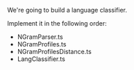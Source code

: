 
We're going to build a language classifier.

Implement it in the following order: 

- NGramParser.ts
- NGramProfiles.ts
- NGramProfilesDistance.ts
- LangClassifier.ts
